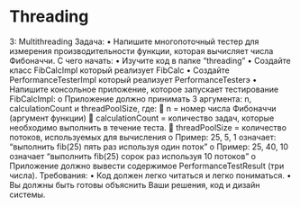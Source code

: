 # Threading

3: Multithreading
Задача:
•	Напишите многопоточный тестер для измерения производительности функции, которая вычисляет числа Фибоначчи.
С чего начать:
•	Изучите код в папке “threading”
•	Создайте класс FibCalcImpl который реализует FibCalc
•	Создайте PerformanceTesterImpl который реализует PerformanceTesterэ
•	Напишите консольное приложение, которое запускает тестирование FibCalcImpl:
o	Приложение должно принимать 3 аргумента: n, calculationCount и threadPoolSize, где:
	n = номер числа Фибоначчи (аргумент функции)
	calculationCount = количество задач, которые необходимо выполнить в течение теста.
	threadPoolSize = количество потоков, используемых  для вычисления
o	Пример: 25, 5, 1 означает: “выполнить fib(25) пять раз используя один поток”
o	Пример: 25, 40, 10 означает “выполнить fib(25) сорок раз используя 10 потоков”
o	Приложение должно вывести содержимое PerformanceTestResult (три числа).
Требования:
•	Код должен легко читаться и легко пониматься.
•	Вы должны быть готовы объяснить Ваши решения, код и дизайн системы.
